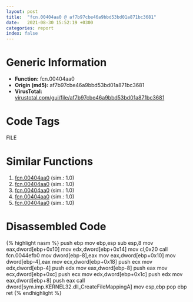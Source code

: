 ```yaml
---
layout: post
title:  "fcn.00404aa0 @ af7b97cbe46a9bbd53bd01a871bc3681"
date:   2021-08-30 15:52:19 +0300
categories: report
index: false
---
```


# Generic Information
- **Function:** fcn.00404aa0
- **Origin (md5):** af7b97cbe46a9bbd53bd01a871bc3681
- **VirusTotal:** [virustotal.com/gui/file/af7b97cbe46a9bbd53bd01a871bc3681][virustotal_ref]

# Code Tags
<span class="tag" id="FILE">FILE</span>


# Similar Functions

1. [fcn.00404aa0][similar_1_ref] (sim.: 1.0)
2. [fcn.00404aa0][similar_2_ref] (sim.: 1.0)
3. [fcn.00404aa0][similar_3_ref] (sim.: 1.0)
4. [fcn.00404aa0][similar_4_ref] (sim.: 1.0)
5. [fcn.00404aa0][similar_5_ref] (sim.: 1.0)


# Disassembled Code

{% highlight nasm %}
push ebp
mov ebp,esp
sub esp,8
mov eax,dword[ebp+0x10]
mov edx,dword[ebp+0x14]
mov cl,0x20
call fcn.0044efb0
mov dword[ebp-8],eax
mov eax,dword[ebp+0x10]
mov dword[ebp-4],eax
mov ecx,dword[ebp+0x18]
push ecx
mov edx,dword[ebp-4]
push edx
mov eax,dword[ebp-8]
push eax
mov ecx,dword[ebp+0xc]
push ecx
mov edx,dword[ebp+0x1c]
push edx
mov eax,dword[ebp+8]
push eax
call dword[sym.imp.KERNEL32.dll_CreateFileMappingA]
mov esp,ebp
pop ebp
ret 
{% endhighlight %}


[similar_1_ref]: /report/fcn.00404aa0@f12f9592fdd7a957b636b9ae1acd018a
[similar_2_ref]: /report/fcn.00404aa0@f364e12ffcdf9578b1eb1588196b803b
[similar_3_ref]: /report/fcn.00404aa0@4d4fcf74241456077a469d0314f19113
[similar_4_ref]: /report/fcn.00404aa0@250c15fdfedf90389001a715f8f899f1
[similar_5_ref]: /report/fcn.00404aa0@c398239b28fba40957850413e73ec9b2
[virustotal_ref]: https://www.virustotal.com/gui/file/af7b97cbe46a9bbd53bd01a871bc3681